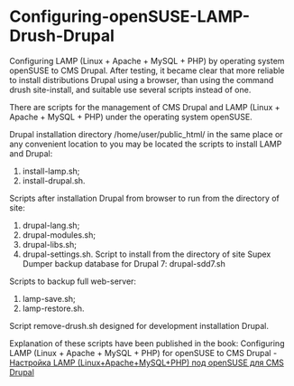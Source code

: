# Configuring-openSUSE-LAMP-Drush-Drupal
Configuring LAMP (Linux + Apache + MySQL + PHP) by operating system openSUSE to CMS Drupal. After testing, it became clear that more reliable to install distributions Drupal using a browser, than using the command drush site-install, and suitable use several scripts instead of one.

There are scripts for the management of CMS Drupal and LAMP (Linux + Apache + MySQL + PHP) under the operating system openSUSE. 

Drupal installation directory /home/user/public_html/ in the same place or any convenient location to you may be located the scripts to install LAMP and Drupal:
1. install-lamp.sh;
2. install-drupal.sh.

Scripts after installation Drupal from browser to run from the directory of site:
1. drupal-lang.sh;
2. drupal-modules.sh;
3. drupal-libs.sh;
4. drupal-settings.sh.
Script to install from the directory of site Supex Dumper backup database for Drupal 7:
drupal-sdd7.sh

Scripts to backup full web-server:
1. lamp-save.sh;
2. lamp-restore.sh.

Script remove-drush.sh designed for development installation Drupal.

Explanation of these scripts have been published in the book: Configuring LAMP (Linux + Apache + MySQL + PHP) for openSUSE to CMS Drupal - <a href="https://www.lap-publishing.com/catalog/details/store/fr/book/978-3-659-59361-1/Настройка-lamp-linux+apache+mysql+php-под-opensuse-для-cms-drupal" target="_blank">Настройка LAMP (Linux+Apache+MySQL+PHP) под openSUSE для CMS Drupal</a>
